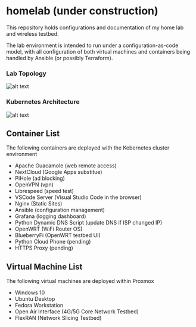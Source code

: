 # homelab (under construction)
This repository holds configurations and documentation of my home lab and wireless testbed. 

The lab environment is intended to run under a configuration-as-code model, with all configuration of both virtual machines and containers being handled by Ansible (or possibly Terraform). 

### Lab Topology

![alt text](https://github.com/stevenplatt/homelab/blob/main/img/lab_topology.jpg?raw=true)

### Kubernetes Architecture

![alt text](https://github.com/stevenplatt/homelab/blob/main/img/kubernetes_architecture.jpg?raw=true)

## Container List
The following containers are deployed with the Kebernetes cluster environment

- Apache Guacamole (web remote access)
- NextCloud (Google Apps substitue)
- PiHole (ad blocking)
- OpenVPN (vpn)
- Librespeed (speed test)
- VSCode Server (Visual Studio Code in the browser)
- Nginx (Static Sites)
- Ansible (configuration management)
- Grafana (logging dashboard)
- Python Dynamic DNS Script (update DNS if ISP changed IP)
- OpenWRT (WiFi Router OS)
- BlueberryFi (OpenWRT testbed UI)
- Python Cloud Phone (pending)
- HTTPS Proxy (pending)

## Virtual Machine List
The following virtual machines are deployed within Proxmox

- Windows 10
- Ubuntu Desktop
- Fedora Workstation
- Open Air Interface (4G/5G Core Network Testbed)
- FlexRAN (Network Slicing Testbed)